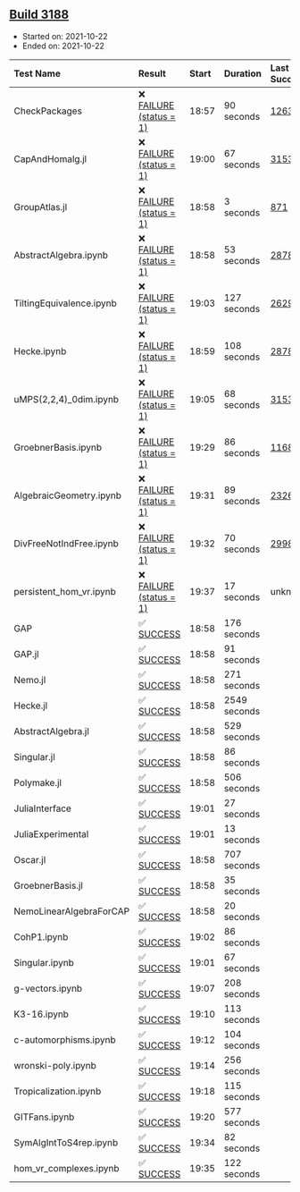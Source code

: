 ## [Build 3188](https://oscarci.mathematik.uni-kl.de/job/oscar-stable/3188/)

* Started on: 2021-10-22
* Ended on: 2021-10-22

| Test Name    | Result | Start | Duration | Last Success | First Failure |
|:-------------|:-------|:------|:---------|:-------------|:--------------|
| CheckPackages | ❌ [FAILURE (status = 1)](https://oscarci.mathematik.uni-kl.de/job/oscar-stable/3188/artifact/logs/build-3188/CheckPackages.log) | 18:57 | 90 seconds | [1263](https://oscarci.mathematik.uni-kl.de/job/oscar-stable/1263/) | [1264](https://oscarci.mathematik.uni-kl.de/job/oscar-stable/1264/) |
| CapAndHomalg.jl | ❌ [FAILURE (status = 1)](https://oscarci.mathematik.uni-kl.de/job/oscar-stable/3188/artifact/logs/build-3188/CapAndHomalg.jl.log) | 19:00 | 67 seconds | [3153](https://oscarci.mathematik.uni-kl.de/job/oscar-stable/3153/) | [3154](https://oscarci.mathematik.uni-kl.de/job/oscar-stable/3154/) |
| GroupAtlas.jl | ❌ [FAILURE (status = 1)](https://oscarci.mathematik.uni-kl.de/job/oscar-stable/3188/artifact/logs/build-3188/GroupAtlas.jl.log) | 18:58 | 3 seconds | [871](https://oscarci.mathematik.uni-kl.de/job/oscar-stable/871/) | [872](https://oscarci.mathematik.uni-kl.de/job/oscar-stable/872/) |
| AbstractAlgebra.ipynb | ❌ [FAILURE (status = 1)](https://oscarci.mathematik.uni-kl.de/job/oscar-stable/3188/artifact/logs/build-3188/AbstractAlgebra.ipynb.log) | 18:58 | 53 seconds | [2878](https://oscarci.mathematik.uni-kl.de/job/oscar-stable/2878/) | [2879](https://oscarci.mathematik.uni-kl.de/job/oscar-stable/2879/) |
| TiltingEquivalence.ipynb | ❌ [FAILURE (status = 1)](https://oscarci.mathematik.uni-kl.de/job/oscar-stable/3188/artifact/logs/build-3188/TiltingEquivalence.ipynb.log) | 19:03 | 127 seconds | [2629](https://oscarci.mathematik.uni-kl.de/job/oscar-stable/2629/) | [2630](https://oscarci.mathematik.uni-kl.de/job/oscar-stable/2630/) |
| Hecke.ipynb | ❌ [FAILURE (status = 1)](https://oscarci.mathematik.uni-kl.de/job/oscar-stable/3188/artifact/logs/build-3188/Hecke.ipynb.log) | 18:59 | 108 seconds | [2878](https://oscarci.mathematik.uni-kl.de/job/oscar-stable/2878/) | [2879](https://oscarci.mathematik.uni-kl.de/job/oscar-stable/2879/) |
| uMPS(2,2,4)_0dim.ipynb | ❌ [FAILURE (status = 1)](https://oscarci.mathematik.uni-kl.de/job/oscar-stable/3188/artifact/logs/build-3188/uMPS-2-2-4-_0dim.ipynb.log) | 19:05 | 68 seconds | [3153](https://oscarci.mathematik.uni-kl.de/job/oscar-stable/3153/) | [3154](https://oscarci.mathematik.uni-kl.de/job/oscar-stable/3154/) |
| GroebnerBasis.ipynb | ❌ [FAILURE (status = 1)](https://oscarci.mathematik.uni-kl.de/job/oscar-stable/3188/artifact/logs/build-3188/GroebnerBasis.ipynb.log) | 19:29 | 86 seconds | [1168](https://oscarci.mathematik.uni-kl.de/job/oscar-stable/1168/) | [1169](https://oscarci.mathematik.uni-kl.de/job/oscar-stable/1169/) |
| AlgebraicGeometry.ipynb | ❌ [FAILURE (status = 1)](https://oscarci.mathematik.uni-kl.de/job/oscar-stable/3188/artifact/logs/build-3188/AlgebraicGeometry.ipynb.log) | 19:31 | 89 seconds | [2326](https://oscarci.mathematik.uni-kl.de/job/oscar-stable/2326/) | [2327](https://oscarci.mathematik.uni-kl.de/job/oscar-stable/2327/) |
| DivFreeNotIndFree.ipynb | ❌ [FAILURE (status = 1)](https://oscarci.mathematik.uni-kl.de/job/oscar-stable/3188/artifact/logs/build-3188/DivFreeNotIndFree.ipynb.log) | 19:32 | 70 seconds | [2998](https://oscarci.mathematik.uni-kl.de/job/oscar-stable/2998/) | [2999](https://oscarci.mathematik.uni-kl.de/job/oscar-stable/2999/) |
| persistent_hom_vr.ipynb | ❌ [FAILURE (status = 1)](https://oscarci.mathematik.uni-kl.de/job/oscar-stable/3188/artifact/logs/build-3188/persistent_hom_vr.ipynb.log) | 19:37 | 17 seconds | unknown | unknown |
| GAP | ✅ [SUCCESS](https://oscarci.mathematik.uni-kl.de/job/oscar-stable/3188/artifact/logs/build-3188/GAP.log) | 18:58 | 176 seconds |  |  |
| GAP.jl | ✅ [SUCCESS](https://oscarci.mathematik.uni-kl.de/job/oscar-stable/3188/artifact/logs/build-3188/GAP.jl.log) | 18:58 | 91 seconds |  |  |
| Nemo.jl | ✅ [SUCCESS](https://oscarci.mathematik.uni-kl.de/job/oscar-stable/3188/artifact/logs/build-3188/Nemo.jl.log) | 18:58 | 271 seconds |  |  |
| Hecke.jl | ✅ [SUCCESS](https://oscarci.mathematik.uni-kl.de/job/oscar-stable/3188/artifact/logs/build-3188/Hecke.jl.log) | 18:58 | 2549 seconds |  |  |
| AbstractAlgebra.jl | ✅ [SUCCESS](https://oscarci.mathematik.uni-kl.de/job/oscar-stable/3188/artifact/logs/build-3188/AbstractAlgebra.jl.log) | 18:58 | 529 seconds |  |  |
| Singular.jl | ✅ [SUCCESS](https://oscarci.mathematik.uni-kl.de/job/oscar-stable/3188/artifact/logs/build-3188/Singular.jl.log) | 18:58 | 86 seconds |  |  |
| Polymake.jl | ✅ [SUCCESS](https://oscarci.mathematik.uni-kl.de/job/oscar-stable/3188/artifact/logs/build-3188/Polymake.jl.log) | 18:58 | 506 seconds |  |  |
| JuliaInterface | ✅ [SUCCESS](https://oscarci.mathematik.uni-kl.de/job/oscar-stable/3188/artifact/logs/build-3188/JuliaInterface.log) | 19:01 | 27 seconds |  |  |
| JuliaExperimental | ✅ [SUCCESS](https://oscarci.mathematik.uni-kl.de/job/oscar-stable/3188/artifact/logs/build-3188/JuliaExperimental.log) | 19:01 | 13 seconds |  |  |
| Oscar.jl | ✅ [SUCCESS](https://oscarci.mathematik.uni-kl.de/job/oscar-stable/3188/artifact/logs/build-3188/Oscar.jl.log) | 18:58 | 707 seconds |  |  |
| GroebnerBasis.jl | ✅ [SUCCESS](https://oscarci.mathematik.uni-kl.de/job/oscar-stable/3188/artifact/logs/build-3188/GroebnerBasis.jl.log) | 18:58 | 35 seconds |  |  |
| NemoLinearAlgebraForCAP | ✅ [SUCCESS](https://oscarci.mathematik.uni-kl.de/job/oscar-stable/3188/artifact/logs/build-3188/NemoLinearAlgebraForCAP.log) | 18:58 | 20 seconds |  |  |
| CohP1.ipynb | ✅ [SUCCESS](https://oscarci.mathematik.uni-kl.de/job/oscar-stable/3188/artifact/logs/build-3188/CohP1.ipynb.log) | 19:02 | 86 seconds |  |  |
| Singular.ipynb | ✅ [SUCCESS](https://oscarci.mathematik.uni-kl.de/job/oscar-stable/3188/artifact/logs/build-3188/Singular.ipynb.log) | 19:01 | 67 seconds |  |  |
| g-vectors.ipynb | ✅ [SUCCESS](https://oscarci.mathematik.uni-kl.de/job/oscar-stable/3188/artifact/logs/build-3188/g-vectors.ipynb.log) | 19:07 | 208 seconds |  |  |
| K3-16.ipynb | ✅ [SUCCESS](https://oscarci.mathematik.uni-kl.de/job/oscar-stable/3188/artifact/logs/build-3188/K3-16.ipynb.log) | 19:10 | 113 seconds |  |  |
| c-automorphisms.ipynb | ✅ [SUCCESS](https://oscarci.mathematik.uni-kl.de/job/oscar-stable/3188/artifact/logs/build-3188/c-automorphisms.ipynb.log) | 19:12 | 104 seconds |  |  |
| wronski-poly.ipynb | ✅ [SUCCESS](https://oscarci.mathematik.uni-kl.de/job/oscar-stable/3188/artifact/logs/build-3188/wronski-poly.ipynb.log) | 19:14 | 256 seconds |  |  |
| Tropicalization.ipynb | ✅ [SUCCESS](https://oscarci.mathematik.uni-kl.de/job/oscar-stable/3188/artifact/logs/build-3188/Tropicalization.ipynb.log) | 19:18 | 115 seconds |  |  |
| GITFans.ipynb | ✅ [SUCCESS](https://oscarci.mathematik.uni-kl.de/job/oscar-stable/3188/artifact/logs/build-3188/GITFans.ipynb.log) | 19:20 | 577 seconds |  |  |
| SymAlgIntToS4rep.ipynb | ✅ [SUCCESS](https://oscarci.mathematik.uni-kl.de/job/oscar-stable/3188/artifact/logs/build-3188/SymAlgIntToS4rep.ipynb.log) | 19:34 | 82 seconds |  |  |
| hom_vr_complexes.ipynb | ✅ [SUCCESS](https://oscarci.mathematik.uni-kl.de/job/oscar-stable/3188/artifact/logs/build-3188/hom_vr_complexes.ipynb.log) | 19:35 | 122 seconds |  |  |
